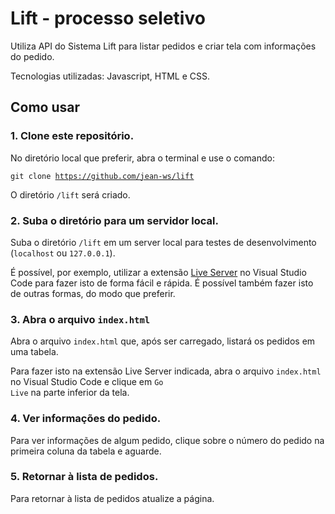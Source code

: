 # Lift - processo seletivo

Utiliza API do Sistema Lift para listar pedidos e criar tela com informações do pedido. 

Tecnologias utilizadas: Javascript, HTML e CSS.

## Como usar

### 1. Clone este repositório.

  No diretório local que preferir, abra o terminal e use o comando:
  
  <code>git clone https://github.com/jean-ws/lift</code>
  
  O diretório <code>/lift</code> será criado.

### 2. Suba o diretório para um servidor local.

Suba o diretório  <code>/lift</code> em um server local para testes de desenvolvimento (<code>localhost</code> ou <code>127.0.0.1</code>). 

É possível, por exemplo, utilizar a extensão [Live Server](https://marketplace.visualstudio.com/items?itemName=ritwickdey.LiveServer&ssr=false#overview) no Visual Studio Code para fazer isto de forma fácil e rápida. É possível também fazer isto de outras formas, do modo que preferir.

### 3. Abra o arquivo <code>index.html</code> 

Abra o arquivo <code>index.html</code> que, após ser carregado, listará os pedidos em uma tabela.

Para fazer isto na extensão Live Server indicada, abra o arquivo <code>index.html</code> no Visual Studio Code e clique em <code>Go Live</code> na parte inferior da tela.

### 4. Ver informações do pedido.

Para ver informações de algum pedido, clique sobre o número do pedido na primeira coluna da tabela e aguarde.

### 5. Retornar à lista de pedidos.

Para retornar à lista de pedidos atualize a página.

